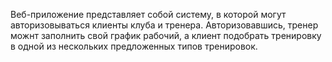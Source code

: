 Веб-приложение представляет собой систему, в которой могут авторизовываться клиенты клуба и тренера. Авторизовавшись, тренер можнт заполнить свой график рабочий, а клиент подобрать тренировку в одной из нескольких предложенных типов тренировок.
